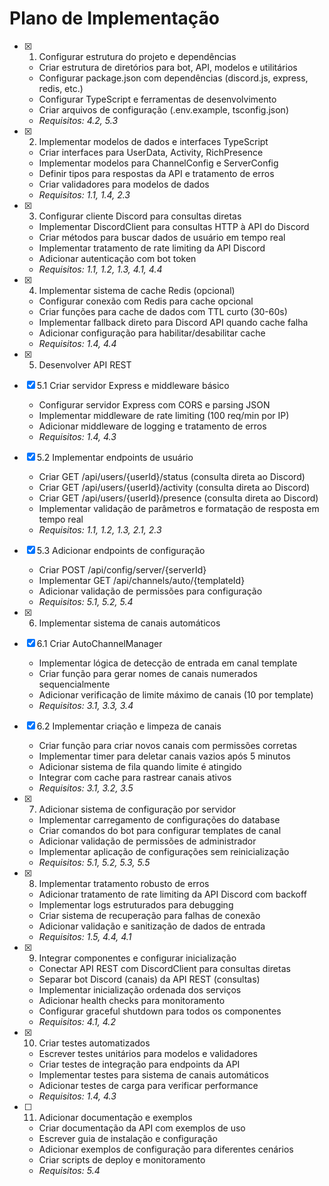 # Plano de Implementação

- [x] 1. Configurar estrutura do projeto e dependências

  - Criar estrutura de diretórios para bot, API, modelos e utilitários
  - Configurar package.json com dependências (discord.js, express, redis, etc.)
  - Configurar TypeScript e ferramentas de desenvolvimento
  - Criar arquivos de configuração (.env.example, tsconfig.json)
  - _Requisitos: 4.2, 5.3_

- [x] 2. Implementar modelos de dados e interfaces TypeScript

  - Criar interfaces para UserData, Activity, RichPresence
  - Implementar modelos para ChannelConfig e ServerConfig
  - Definir tipos para respostas da API e tratamento de erros
  - Criar validadores para modelos de dados
  - _Requisitos: 1.1, 1.4, 2.3_

- [x] 3. Configurar cliente Discord para consultas diretas






  - Implementar DiscordClient para consultas HTTP à API do Discord
  - Criar métodos para buscar dados de usuário em tempo real
  - Implementar tratamento de rate limiting da API Discord
  - Adicionar autenticação com bot token
  - _Requisitos: 1.1, 1.2, 1.3, 4.1, 4.4_

- [x] 4. Implementar sistema de cache Redis (opcional)






  - Configurar conexão com Redis para cache opcional
  - Criar funções para cache de dados com TTL curto (30-60s)
  - Implementar fallback direto para Discord API quando cache falha
  - Adicionar configuração para habilitar/desabilitar cache
  - _Requisitos: 1.4, 4.4_

- [x] 5. Desenvolver API REST




- [x] 5.1 Criar servidor Express e middleware básico



  - Configurar servidor Express com CORS e parsing JSON
  - Implementar middleware de rate limiting (100 req/min por IP)
  - Adicionar middleware de logging e tratamento de erros
  - _Requisitos: 1.4, 4.3_

- [x] 5.2 Implementar endpoints de usuário



  - Criar GET /api/users/{userId}/status (consulta direta ao Discord)
  - Criar GET /api/users/{userId}/activity (consulta direta ao Discord)
  - Criar GET /api/users/{userId}/presence (consulta direta ao Discord)
  - Implementar validação de parâmetros e formatação de resposta em tempo real
  - _Requisitos: 1.1, 1.2, 1.3, 2.1, 2.3_

- [x] 5.3 Adicionar endpoints de configuração



  - Criar POST /api/config/server/{serverId}
  - Implementar GET /api/channels/auto/{templateId}
  - Adicionar validação de permissões para configuração
  - _Requisitos: 5.1, 5.2, 5.4_

- [x] 6. Implementar sistema de canais automáticos




- [x] 6.1 Criar AutoChannelManager



  - Implementar lógica de detecção de entrada em canal template
  - Criar função para gerar nomes de canais numerados sequencialmente
  - Adicionar verificação de limite máximo de canais (10 por template)
  - _Requisitos: 3.1, 3.3, 3.4_

- [x] 6.2 Implementar criação e limpeza de canais



  - Criar função para criar novos canais com permissões corretas
  - Implementar timer para deletar canais vazios após 5 minutos
  - Adicionar sistema de fila quando limite é atingido
  - Integrar com cache para rastrear canais ativos
  - _Requisitos: 3.1, 3.2, 3.5_

- [x] 7. Adicionar sistema de configuração por servidor






  - Implementar carregamento de configurações do database
  - Criar comandos do bot para configurar templates de canal
  - Adicionar validação de permissões de administrador
  - Implementar aplicação de configurações sem reinicialização
  - _Requisitos: 5.1, 5.2, 5.3, 5.5_

- [x] 8. Implementar tratamento robusto de erros






  - Adicionar tratamento de rate limiting da API Discord com backoff
  - Implementar logs estruturados para debugging
  - Criar sistema de recuperação para falhas de conexão
  - Adicionar validação e sanitização de dados de entrada
  - _Requisitos: 1.5, 4.4, 4.1_

- [x] 9. Integrar componentes e configurar inicialização







  - Conectar API REST com DiscordClient para consultas diretas
  - Separar bot Discord (canais) da API REST (consultas)
  - Implementar inicialização ordenada dos serviços
  - Adicionar health checks para monitoramento
  - Configurar graceful shutdown para todos os componentes
  - _Requisitos: 4.1, 4.2_

- [x] 10. Criar testes automatizados






  - Escrever testes unitários para modelos e validadores
  - Criar testes de integração para endpoints da API
  - Implementar testes para sistema de canais automáticos
  - Adicionar testes de carga para verificar performance
  - _Requisitos: 1.4, 4.3_

- [ ] 11. Adicionar documentação e exemplos
  - Criar documentação da API com exemplos de uso
  - Escrever guia de instalação e configuração
  - Adicionar exemplos de configuração para diferentes cenários
  - Criar scripts de deploy e monitoramento
  - _Requisitos: 5.4_
